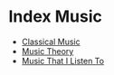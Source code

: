 # Index Music

- [Classical Music](cheat-sheet-classical-music.md)
- [Music Theory](cheat-sheet-music-theory.md)
- [Music That I Listen To](music-that-i-listen-to.md)
